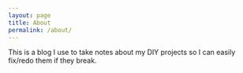 ```yaml
---
layout: page
title: About
permalink: /about/
---
```


This is a blog I use to take notes about my DIY projects so I can easily fix/redo them if they break.